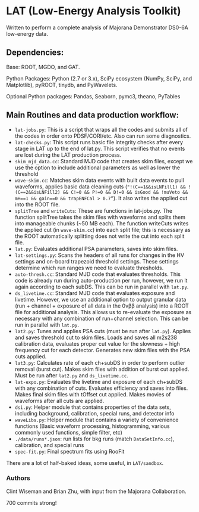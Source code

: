 # LAT (Low-Energy Analysis Toolkit)

Written to perform a complete analysis of Majorana Demonstrator DS0-6A low-energy data.

## Dependencies: 
Base: ROOT, MGDO, and GAT.

Python Packages: Python (2.7 or 3.x), SciPy ecosystem (NumPy, SciPy, and Matplotlib), pyROOT, tinydb, and PyWavelets.

Optional Python packages: Pandas, Seaborn, pymc3, theano, PyTables

## Main Routines and data production workflow:
- `lat-jobs.py`: This is a script that wraps all the codes and submits all of the codes in order onto PDSF/CORI/etc. Also can run some diagnostics.
- `lat-checks.py`: This script runs basic file integrity checks after every stage in LAT up to the end of lat.py. This script verifies that no events are lost during the LAT production process.
- `skim_mjd_data.cc`: Standard MJD code that creates skim files, except we use the option to include additional parameters as well as lower the threshold
- `wave-skim.cc`: Matches skim data events with built data events to pull waveforms, applies basic data cleaning cuts (`"!(C==1&&isLNFill1) && !(C==2&&isLNFill2) && C!=0 && P!=0 && D!=0 && isGood && !muVeto && mH==1 && gain==0 && trapENFCal > 0.7”`). It also writes the applied cut into the ROOT file.
- `splitTree` and `writeCuts`: These are functions in lat-jobs.py. The function splitTree takes the skim files with waveforms and splits them into manageable chunks (~50 MB each). The function writeCuts writes the applied cut (in `wave-skim.cc`) into each split file; this is necessary as the ROOT automatically splitting does not write the cut into each split file. 
- `lat.py`: Evaluates additional PSA parameters, saves into skim files. 
- `lat-settings.py`: Scans the headers of all runs for changes in the HV settings and on-board trapezoid threshold settings. These settings determine which run ranges we need to evaluate thresholds.
- `auto-thresh.cc`: Standard MJD code that evaluates thresholds. This code is already run during auto-production per run, however, we run it again according to each subDS. This can be run in parallel with `lat.py`.
- `ds_livetime.cc`: Standard MJD code that evaluates exposure and livetime. However, we use an additional option to output granular data (run + channel + exposure of all data in the 0νββ analysis) into a ROOT file for additional analysis. This allows us to re-evaluate the exposure as necessary with any combination of run+channel selection. This can be run in parallel with `lat.py`.
- `lat2.py`: Tunes and applies PSA cuts (must be run after `lat.py`). Applies and saves threshold cut to skim files. Loads and saves all m2s238 calibration data, evaluates proper cut value for the slowness + high frequency cut for each detector. Generates new skim files with the PSA cuts applied.
- `lat3.py`: Calculates rate of each ch+subDS in order to perform outlier removal (burst cut). Makes skim files with addition of burst cut applied. Must be run after `lat2.py` and `ds_livetime.cc`.
- `lat-expo.py`: Evaluates the livetime and exposure of each ch+subDS with any combination of cuts. Evaluates efficiency and saves into files. Makes final skim files with tOffset cut applied. Makes movies of waveforms after all cuts are applied.
- `dsi.py`: Helper module that contains properties of the data sets, including background, calibration, special runs, and detector info
- `waveLibs.py`: Helper module that contains a variety of convenience functions (Basic waveform processing, histogramming, various commonly used functions, simple filter, etc)
- `./data/runs*.json`: run lists for bkg runs (match `DataSetInfo.cc`), calibration, and special runs
- `spec-fit.py`: Final spectrum fits using RooFit

There are a lot of half-baked ideas, some useful, in `LAT/sandbox`.

### Authors
Clint Wiseman and Brian Zhu, with input from the Majorana Collaboration.

700 commits strong!
